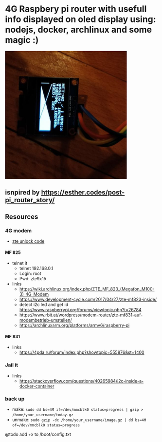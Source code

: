 # 4G Raspbery pi router with usefull info displayed on oled display using: nodejs, docker, archlinux and some magic :)

![alt text](https://github.com/zetxx/router-rpi-4G/blob/master/tmp/in-action.png?raw=true)

## isnpired by https://esther.codes/post-pi_router_story/

## Resources
  ### 4G modem
  - [zte unlock code](https://tools.texby.com/unlock-codes/zte/)  

  #### MF 825
  * telnet it  
    - telnet 192.168.0.1
    - Login: root
    - Pwd: zte9x15
  * links  
    - https://wiki.archlinux.org/index.php/ZTE_MF_823_(Megafon_M100-3)_4G_Modem
    - https://www.development-cycle.com/2017/04/27/zte-mf823-inside/
    - detect i2c led and get id https://www.raspberrypi.org/forums/viewtopic.php?t=26784
    - https://www.rbit.at/wordpress/modem-router/zte-mf831-auf-modembetrieb-umstellen/
    - https://archlinuxarm.org/platforms/armv6/raspberry-pi

  #### MF 831  
  * links  
    - https://4pda.ru/forum/index.php?showtopic=555876&st=1400
  
  ### Jail it
  * links  
    - https://stackoverflow.com/questions/40265984/i2c-inside-a-docker-container

  ### back up
  - make: `sudo dd bs=4M if=/dev/mmcblk0 status=progress | gzip > /home/your_username/today.gz`
  - unmake: `sudo gzip -dc /home/your_username/image.gz | dd bs=4M of=/dev/mmcblk0 status=progress`

@todo add +x to /boot/config.txt
